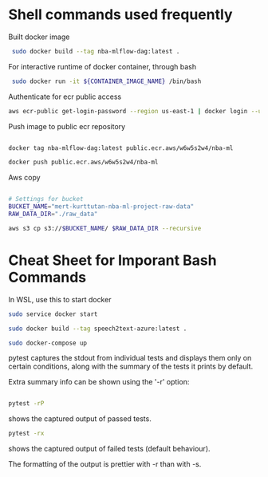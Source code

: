 # Shell commands used frequently

Built docker image

```Bash
 sudo docker build --tag nba-mlflow-dag:latest .
```

For interactive runtime of docker container, through bash

```Bash
 sudo docker run -it ${CONTAINER_IMAGE_NAME} /bin/bash
```


Authenticate for ecr public access

```Bash
aws ecr-public get-login-password --region us-east-1 | docker login --username AWS --password-stdin public.ecr.aws

```

Push image to public ecr repository

```Bash

docker tag nba-mlflow-dag:latest public.ecr.aws/w6w5s2w4/nba-ml

docker push public.ecr.aws/w6w5s2w4/nba-ml
```


Aws copy
```Bash

# Settings for bucket
BUCKET_NAME="mert-kurttutan-nba-ml-project-raw-data"
RAW_DATA_DIR="./raw_data"

aws s3 cp s3://$BUCKET_NAME/ $RAW_DATA_DIR --recursive

```



# Cheat Sheet for Imporant Bash Commands

In WSL, use this to start docker

```Bash
sudo service docker start
```

```Bash
sudo docker build --tag speech2text-azure:latest .
```

```Bash
sudo docker-compose up
```


pytest captures the stdout from individual tests and displays them only on certain conditions, along with the summary of the tests it prints by default.

Extra summary info can be shown using the '-r' option:

```Bash

pytest -rP
```

shows the captured output of passed tests.

```Bash
pytest -rx
```
shows the captured output of failed tests (default behaviour).

The formatting of the output is prettier with -r than with -s.